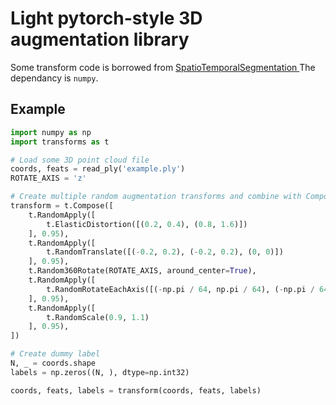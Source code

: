 # Light pytorch-style 3D augmentation library

Some transform code is borrowed from [SpatioTemporalSegmentation ](https://github.com/chrischoy/SpatioTemporalSegmentation/blob/master/lib/transforms.py)
The dependancy is `numpy`.

## Example

```python
import numpy as np
import transforms as t

# Load some 3D point cloud file
coords, feats = read_ply('example.ply')
ROTATE_AXIS = 'z'

# Create multiple random augmentation transforms and combine with Compose
transform = t.Compose([
    t.RandomApply([
        t.ElasticDistortion([(0.2, 0.4), (0.8, 1.6)])
    ], 0.95),
    t.RandomApply([
        t.RandomTranslate([(-0.2, 0.2), (-0.2, 0.2), (0, 0)])
    ], 0.95),
    t.Random360Rotate(ROTATE_AXIS, around_center=True),
    t.RandomApply([
        t.RandomRotateEachAxis([(-np.pi / 64, np.pi / 64), (-np.pi / 64, np.pi / 64), (0, 0)])
    ], 0.95),
    t.RandomApply([
        t.RandomScale(0.9, 1.1)
    ], 0.95),
])

# Create dummy label
N, _ = coords.shape
labels = np.zeros((N, ), dtype=np.int32)

coords, feats, labels = transform(coords, feats, labels)
```
